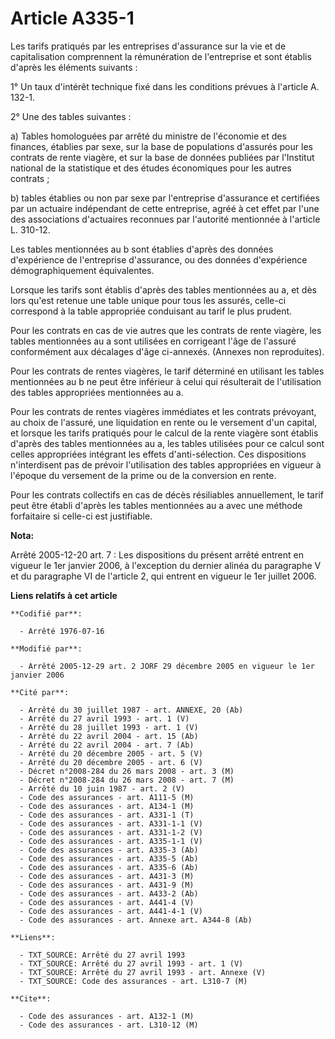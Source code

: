# Article A335-1

Les tarifs pratiqués par les entreprises d'assurance sur la vie et de capitalisation comprennent la rémunération de
l'entreprise et sont établis d'après les éléments suivants :

1° Un taux d'intérêt technique fixé dans les conditions prévues à l'article A. 132-1.

2° Une des tables suivantes :

a) Tables homologuées par arrêté du ministre de l'économie et des finances, établies par sexe, sur la base de populations
d'assurés pour les contrats de rente viagère, et sur la base de données publiées par l'Institut national de la statistique et
des études économiques pour les autres contrats ;

b) tables établies ou non par sexe par l'entreprise d'assurance et certifiées par un actuaire indépendant de cette
entreprise, agréé à cet effet par l'une des associations d'actuaires reconnues par l'autorité mentionnée à l'article L.
310-12.

Les tables mentionnées au b sont établies d'après des données d'expérience de l'entreprise d'assurance, ou des données
d'expérience démographiquement équivalentes.

Lorsque les tarifs sont établis d'après des tables mentionnées au a, et dès lors qu'est retenue une table unique pour tous
les assurés, celle-ci correspond à la table appropriée conduisant au tarif le plus prudent.

Pour les contrats en cas de vie autres que les contrats de rente viagère, les tables mentionnées au a sont utilisées en
corrigeant l'âge de l'assuré conformément aux décalages d'âge ci-annexés. (Annexes non reproduites).

Pour les contrats de rentes viagères, le tarif déterminé en utilisant les tables mentionnées au b ne peut être inférieur à
celui qui résulterait de l'utilisation des tables appropriées mentionnées au a.

Pour les contrats de rentes viagères immédiates et les contrats prévoyant, au choix de l'assuré, une liquidation en rente ou
le versement d'un capital, et lorsque les tarifs pratiqués pour le calcul de la rente viagère sont établis d'après des tables
mentionnées au a, les tables utilisées pour ce calcul sont celles appropriées intégrant les effets d'anti-sélection. Ces
dispositions n'interdisent pas de prévoir l'utilisation des tables appropriées en vigueur à l'époque du versement de la prime
ou de la conversion en rente.

Pour les contrats collectifs en cas de décès résiliables annuellement, le tarif peut être établi d'après les tables
mentionnées au a avec une méthode forfaitaire si celle-ci est justifiable.

**Nota:**

Arrêté 2005-12-20 art. 7 : Les dispositions du présent arrêté entrent en vigueur le 1er janvier 2006, à l'exception du
dernier alinéa du paragraphe V et du paragraphe VI de l'article 2, qui entrent en vigueur le 1er juillet 2006.

**Liens relatifs à cet article**

	**Codifié par**:

	  - Arrêté 1976-07-16

	**Modifié par**:

	  - Arrêté 2005-12-29 art. 2 JORF 29 décembre 2005 en vigueur le 1er janvier 2006

	**Cité par**:

	  - Arrêté du 30 juillet 1987 - art. ANNEXE, 20 (Ab)
	  - Arrêté du 27 avril 1993 - art. 1 (V)
	  - Arrêté du 28 juillet 1993 - art. 1 (V)
	  - Arrêté du 22 avril 2004 - art. 15 (Ab)
	  - Arrêté du 22 avril 2004 - art. 7 (Ab)
	  - Arrêté du 20 décembre 2005 - art. 5 (V)
	  - Arrêté du 20 décembre 2005 - art. 6 (V)
	  - Décret n°2008-284 du 26 mars 2008 - art. 3 (M)
	  - Décret n°2008-284 du 26 mars 2008 - art. 7 (M)
	  - Arrêté du 10 juin 1987 - art. 2 (V)
	  - Code des assurances - art. A111-5 (M)
	  - Code des assurances - art. A134-1 (M)
	  - Code des assurances - art. A331-1 (T)
	  - Code des assurances - art. A331-1-1 (V)
	  - Code des assurances - art. A331-1-2 (V)
	  - Code des assurances - art. A335-1-1 (V)
	  - Code des assurances - art. A335-3 (Ab)
	  - Code des assurances - art. A335-5 (Ab)
	  - Code des assurances - art. A335-6 (Ab)
	  - Code des assurances - art. A431-3 (M)
	  - Code des assurances - art. A431-9 (M)
	  - Code des assurances - art. A433-2 (Ab)
	  - Code des assurances - art. A441-4 (V)
	  - Code des assurances - art. A441-4-1 (V)
	  - Code des assurances - art. Annexe art. A344-8 (Ab)

	**Liens**:

	  - TXT_SOURCE: Arrêté du 27 avril 1993
	  - TXT_SOURCE: Arrêté du 27 avril 1993 - art. 1 (V)
	  - TXT_SOURCE: Arrêté du 27 avril 1993 - art. Annexe (V)
	  - TXT_SOURCE: Code des assurances - art. L310-7 (M)

	**Cite**:

	  - Code des assurances - art. A132-1 (M)
	  - Code des assurances - art. L310-12 (M)
